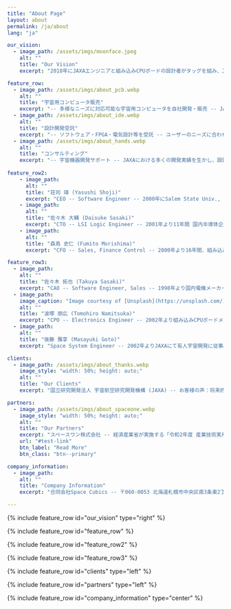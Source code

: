```yaml
---
title: "About Page"
layout: about
permalink: /ja/about
lang: "ja"

our_vision:
  - image_path: /assets/imgs/moonface.jpeg
    alt: ""
    title: "Our Vision"
    excerpt: "2018年にJAXAエンジニアと組み込みCPUボードの設計者がタッグを組み、JAXA発ベンチャーとして発足しました。誰でも月に行ける時代… そんな世の中を目指して我々は安価で高性能な宇宙用コンピュータを開発します。"

feature_row:
  - image_path: /assets/imgs/about_pcb.webp
    alt: ""
    title: "宇宙用コンピュータ販売"
    excerpt: "-- 多様なニーズに対応可能な宇宙用コンピュータを自社開発・販売 -- JAXAで培った宇宙機設計ノウハウをベースに、独自の放射線対策技術を導入"
  - image_path: /assets/imgs/about_ide.webp
    alt: ""
    title: "設計開発受託"
    excerpt: "-- ソフトウェア・FPGA・電気設計等を受託 -- ユーザーのニーズに合わせて、多くのプログラム言語や各種設計要求に対応 "
  - image_path: /assets/imgs/about_hands.webp
    alt: ""
    title: "コンサルティング"
    excerpt: "-- 宇宙機器開発サポート -- JAXAにおける多くの開発実績を生かし、設計開発から打ち上げに対する手続きに至るまでをお手伝い"
    
feature_row2:
    - image_path: 
      alt: ""
      title: "荘司 靖 (Yasushi Shoji)"
      excerpt: "CEO -- Software Engineer -- 2000年にSalem State Univ., MA, USA 卒業。2002年より組み込みCPUボード開発に従事。幅広い知識と経験を生かし、2016年に宇宙用ドローン(Int-Ball)の統括ソフトウェア開発を担当。"
    - image_path: 
      alt: ""
      title: "佐々木 大輔 (Daisuke Sasaki)"
      excerpt: "CTO -- LSI Logic Engineer -- 2001年より11年間 国内半導体企業にてLSIの開発における幅広い設計工程を経験。2013年から自ら設計したLSIを搭載した組み込みCPUボードの開発を経験しソフトウェアまで知識領域を持つ。"
    - image_path: 
      alt: ""
      title: "森島 史仁 (Fumito Morishima)"
      excerpt: "CFO -- Sales, Finance Control -- 2000年より16年間、組み込みCPUボードメーカーにて開発・営業・マーケティング・経営に携わり、幅広いビジネススキルを習得。また東南アジアで事業を興しており、アジアにコネクションを持つ。"

feature_row3:
  - image_path: 
    alt: ""
    title: "佐々木 拓也 (Takuya Sasaki)"
    excerpt: "CAO -- Software Engineer, Sales -- 1998年より国内電機メーカーのソフトウェアエンジニアとして主に官公庁向けのネットワーク管理システムの開発に従事。2013年から組み込みCPUボードメーカーのFAEとして、数多くの顧客の開発、量産をサポートしてきた。"
  - image_path: 
    image_caption: "Image courtesy of [Unsplash](https://unsplash.com/)"
    alt: ""
    title: "波塚 朋広 (Tomohiro Namitsuka)"
    excerpt: "CPO -- Electronics Engineer -- 2002年より組み込みCPUボードメーカーのハードウェアエンジニアとして、多くの基板開発を担当。耐環境性・信頼性が要求される産業用途向け製品の回路設計から量産製造までの幅広い知識と経験を活かし、安価で安心して使える宇宙機の提供を目指す。"
  - image_path: 
    alt: ""
    title: "後藤 雅享 (Masayuki Goto)"
    excerpt: "Space System Engineer -- 2002年よりJAXAにて有人宇宙開発に従事。国際宇宙ステーションに搭載する数々の機器開発プロジェクトを担当し、広い分野での開発・打上げ・運用経験を持つ。JAXAと民間の両面から宇宙開発の発展を目指す。"

clients:
  - image_path: /assets/imgs/about_thanks.webp
    image_style: "width: 50%; height: auto;"
    alt: ""
    title: "Our Clients"
    excerpt: "国立研究開発法人 宇宙航空研究開発機構 (JAXA) -- お客様の声：将来的なISS搭載を目指した機器開発のために、超小型制御ボードにおける RTOSベースの制御ソフトウェア構築、ISSを介した地上との通信インタフェース の実装作業をお願いしました。-- 株式会社アークエッジ・スペース -- GITAI Japan株式会社 -- 株式会社ElevationSpace"

partners:
  - image_path: /assets/imgs/about_spaceone.webp 
    image_style: "width: 50%; height: auto;"
    alt: ""
    title: "Our Partners"
    excerpt: "スペースワン株式会社 -- 経済産業省が実施する「令和2年度 産業技術実用化開発事業費補助金」に共同で採択。超小型宇宙利用プラットフォーム確立へ向け、スペースワン社製小型ロケット「カイロス（KAIROS）」による超小型衛星の放出実証、ならびにSpace Cubics社製宇宙用コンピュータを搭載した衛星の宇宙実証を目指します。"
    url: "#test-link"
    btn_label: "Read More"
    btn_class: "btn--primary"

company_information:
  - image_path: 
    alt: ""
    title: "Company Information"
    excerpt: "合同会社Space Cubics -- 〒060-0053 北海道札幌市中央区南3条東2丁目1番地 ベンチャースクエア301 -- 050-7112-6213"

---
```


{% include feature_row id="our_vision" type="right" %}

{% include feature_row id="feature_row" %}

{% include feature_row id="feature_row2" %}

{% include feature_row id="feature_row3" %}

{% include feature_row id="clients" type="left" %}

{% include feature_row id="partners" type="left" %}

{% include feature_row id="company_information" type="center" %}
